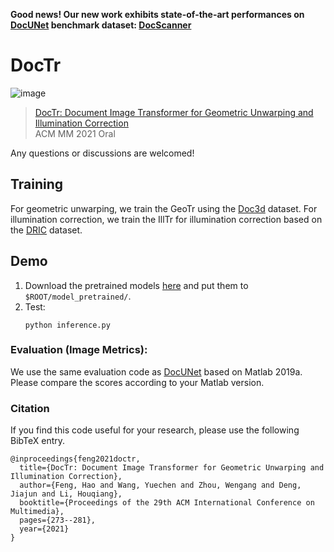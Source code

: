 **Good news! Our new work exhibits state-of-the-art performances on [DocUNet](https://www3.cs.stonybrook.edu/~cvl/docunet.html) benchmark dataset: [DocScanner](https://arxiv.org/pdf/2110.14968.pdf)**

# DocTr

![image](https://user-images.githubusercontent.com/50725551/136645513-da99ddb1-4fa4-49a8-8891-6c546b7f782c.png)

> [DocTr: Document Image Transformer for Geometric Unwarping and Illumination Correction](https://arxiv.org/pdf/2110.12942.pdf)  
> ACM MM 2021 Oral

Any questions or discussions are welcomed!

## Training
For geometric unwarping, we train the GeoTr using the [Doc3d](https://github.com/fh2019ustc/doc3D-dataset) dataset.
For illumination correction, we train the IllTr for illumination correction based on the [DRIC](https://github.com/xiaoyu258/DocProj) dataset.


## Demo 
1. Download the pretrained models [here](https://drive.google.com/drive/folders/1eZRxnRVpf5iy3VJakJNTKWw5Zk9g-F_0?usp=sharing) and put them to `$ROOT/model_pretrained/`.
2. Test:
    ```
    python inference.py
    ```


### Evaluation (Image Metrics):
We use the same evaluation code as [DocUNet](https://www3.cs.stonybrook.edu/~cvl/docunet.html) based on Matlab 2019a. Please compare the scores according to your Matlab version. 


### Citation

If you find this code useful for your research, please use the following BibTeX entry.

```
@inproceedings{feng2021doctr,
  title={DocTr: Document Image Transformer for Geometric Unwarping and Illumination Correction},
  author={Feng, Hao and Wang, Yuechen and Zhou, Wengang and Deng, Jiajun and Li, Houqiang},
  booktitle={Proceedings of the 29th ACM International Conference on Multimedia},
  pages={273--281},
  year={2021}
}
```
